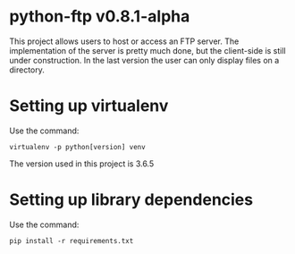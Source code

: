 # python-ftp v0.8.1-alpha
This project allows users to host or access an FTP server. The implementation of the
server is pretty much done, but the client-side is still under construction. In the 
last version the user can only display files on a directory.
	
# Setting up virtualenv
Use the command: 

	virtualenv -p python[version] venv
The version used in this project is 3.6.5
	
# Setting up library dependencies
Use the command:
	
	pip install -r requirements.txt

